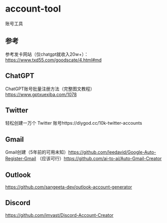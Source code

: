 # account-tool
账号工具

## 参考
参考发卡网站（仅chatgpt就收入20w+）：https://www.txd55.com/goodscate/4.html#md

## ChatGPT
ChatGPT账号批量注册方法（完整图文教程）https://www.gptxuexiba.com/1078

## Twitter
轻松创建一万个 Twitter 账号https://diygod.cc/10k-twitter-accounts

## Gmail
Gmail创建（5年前的可用未知）https://github.com/leedavid/Google-Auto-Register-Gmail
（应该可行）https://github.com/ai-to-ai/Auto-Gmail-Creator

## Outlook
https://github.com/sangeeta-dev/outlook-account-generator

## Discord
https://github.com/imvast/Discord-Account-Creator
